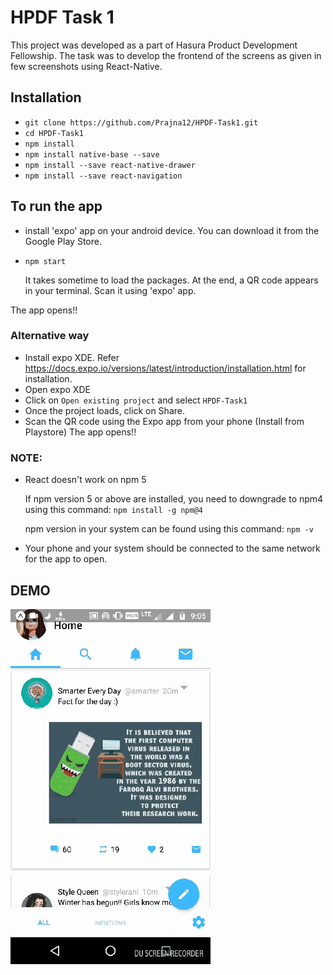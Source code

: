 # HPDF Task 1
This project was developed as a part of Hasura Product Development Fellowship.
The task was to develop the frontend of the screens as given in few screenshots using React-Native.

## Installation
* `git clone https://github.com/Prajna12/HPDF-Task1.git`
* `cd HPDF-Task1`
* `npm install`
* `npm install native-base --save`
* `npm install --save react-native-drawer`
* `npm install --save react-navigation`

## To run the app
* install 'expo' app on your android device. You can download it from the Google Play Store.
* `npm start`
  
  It takes sometime to load the packages. At the end, a QR code appears in your terminal. Scan it using 'expo' app.

The app opens!!

### Alternative way
* Install expo XDE. Refer https://docs.expo.io/versions/latest/introduction/installation.html for installation.
* Open expo XDE
* Click on `Open existing project` and select `HPDF-Task1`
* Once the project loads, click on Share.
* Scan the QR code using the Expo app from your phone (Install from Playstore)
The app opens!!

### NOTE:
* React doesn't work on npm 5 

  If npm version 5 or above are installed, you need to downgrade to npm4 using this command: `npm install -g npm@4`
  
  npm version in your system can be found using this command: `npm -v`
* Your phone and your system should be connected to the same network for the app to open.

## DEMO
![alt text](./images/demo.gif)
